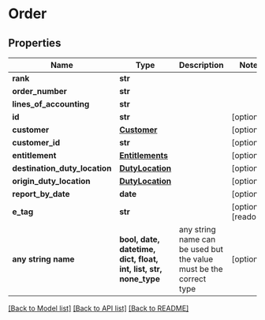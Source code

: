 # Order


## Properties
Name | Type | Description | Notes
------------ | ------------- | ------------- | -------------
**rank** | **str** |  | 
**order_number** | **str** |  | 
**lines_of_accounting** | **str** |  | 
**id** | **str** |  | [optional] 
**customer** | [**Customer**](Customer.md) |  | [optional] 
**customer_id** | **str** |  | [optional] 
**entitlement** | [**Entitlements**](Entitlements.md) |  | [optional] 
**destination_duty_location** | [**DutyLocation**](DutyLocation.md) |  | [optional] 
**origin_duty_location** | [**DutyLocation**](DutyLocation.md) |  | [optional] 
**report_by_date** | **date** |  | [optional] 
**e_tag** | **str** |  | [optional] [readonly] 
**any string name** | **bool, date, datetime, dict, float, int, list, str, none_type** | any string name can be used but the value must be the correct type | [optional]

[[Back to Model list]](../README.md#documentation-for-models) [[Back to API list]](../README.md#documentation-for-api-endpoints) [[Back to README]](../README.md)


